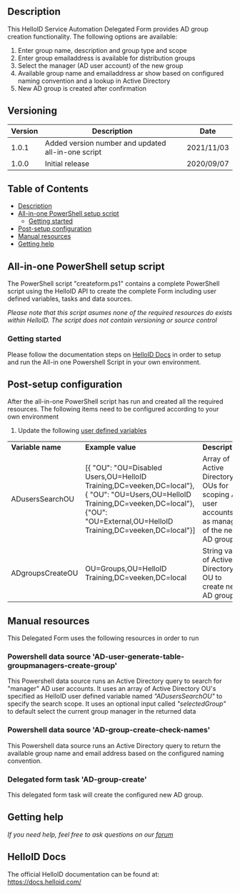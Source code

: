 <!-- Description -->
## Description
This HelloID Service Automation Delegated Form provides AD group creation functionality. The following options are available:
 1. Enter group name, description and group type and scope
 2. Enter group emailaddress is available for distribution groups
 3. Select the manager (AD user account) of the new group
 4. Available group name and emailaddress ar show based on configured naming convention and a lookup in Active Directory
 5. New AD group is created after confirmation


## Versioning
| Version | Description | Date |
| - | - | - |
| 1.0.1   | Added version number and updated all-in-one script | 2021/11/03  |
| 1.0.0   | Initial release | 2020/09/07  |

<!-- TABLE OF CONTENTS -->
## Table of Contents
* [Description](#description)
* [All-in-one PowerShell setup script](#all-in-one-powershell-setup-script)
  * [Getting started](#getting-started)
* [Post-setup configuration](#post-setup-configuration)
* [Manual resources](#manual-resources)
* [Getting help](#getting-help)


## All-in-one PowerShell setup script
The PowerShell script "createform.ps1" contains a complete PowerShell script using the HelloID API to create the complete Form including user defined variables, tasks and data sources.

 _Please note that this script asumes none of the required resources do exists within HelloID. The script does not contain versioning or source control_


### Getting started
Please follow the documentation steps on [HelloID Docs](https://docs.helloid.com/hc/en-us/articles/360017556559-Service-automation-GitHub-resources) in order to setup and run the All-in one Powershell Script in your own environment.

 
## Post-setup configuration
After the all-in-one PowerShell script has run and created all the required resources. The following items need to be configured according to your own environment
 1. Update the following [user defined variables](https://docs.helloid.com/hc/en-us/articles/360014169933-How-to-Create-and-Manage-User-Defined-Variables)
<table>
  <tr><td><strong>Variable name</strong></td><td><strong>Example value</strong></td><td><strong>Description</strong></td></tr>
    <tr><td>ADusersSearchOU</td><td>[{ "OU": "OU=Disabled Users,OU=HelloID Training,DC=veeken,DC=local"},{ "OU": "OU=Users,OU=HelloID Training,DC=veeken,DC=local"},{"OU": "OU=External,OU=HelloID Training,DC=veeken,DC=local"}]</td><td>Array of Active Directory OUs for scoping AD user accounts as manager of the new AD group</td></tr>
  <tr><td>ADgroupsCreateOU</td><td>OU=Groups,OU=HelloID Training,DC=veeken,DC=local</td><td>String value of Active Directory OU to create new AD groups</td></tr>

</table>

## Manual resources
This Delegated Form uses the following resources in order to run

### Powershell data source 'AD-user-generate-table-groupmanagers-create-group'
This Powershell data source runs an Active Directory query to search for "manager" AD user accounts. It uses an array of Active Directory OU's specified as HelloID user defined variable named _"ADusersSearchOU"_ to specify the search scope. It uses an optional input called _"selectedGroup"_ to default select the current group manager in the returned data

### Powershell data source 'AD-group-create-check-names'
This Powershell data source runs an Active Directory query to return the available group name and email address based on the configured naming convention.  

### Delegated form task 'AD-group-create'
This delegated form task will create the configured new AD group.

## Getting help
_If you need help, feel free to ask questions on our [forum](https://forum.helloid.com/forum/helloid-connectors/service-automation/510-helloid-sa-active-directory-ad-group-create)_

## HelloID Docs
The official HelloID documentation can be found at: https://docs.helloid.com/
